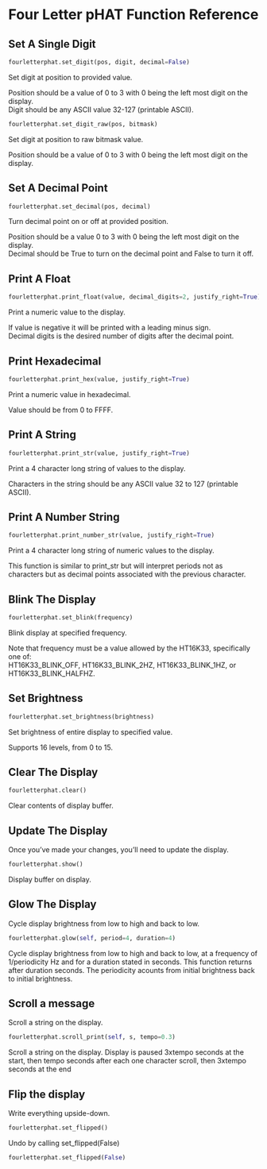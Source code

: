 # Four Letter pHAT Function Reference

## Set A Single Digit

```python
fourletterphat.set_digit(pos, digit, decimal=False)
```
Set digit at position to provided value.

Position should be a value of 0 to 3 with 0 being the left most digit on the display.  
Digit should be any ASCII value 32-127 (printable ASCII).  

```python
fourletterphat.set_digit_raw(pos, bitmask)
```
Set digit at position to raw bitmask value.

Position should be a value of 0 to 3 with 0 being the left most digit on the display.

## Set A Decimal Point

```python
fourletterphat.set_decimal(pos, decimal)
```
Turn decimal point on or off at provided position.

Position should be a value 0 to 3 with 0 being the left most digit on the display.  
Decimal should be True to turn on the decimal point and False to turn it off.  

## Print A Float

```python
fourletterphat.print_float(value, decimal_digits=2, justify_right=True)
```
Print a numeric value to the display.

If value is negative it will be printed with a leading minus sign.  
Decimal digits is the desired number of digits after the decimal point.  

## Print Hexadecimal

```python
fourletterphat.print_hex(value, justify_right=True)
```
Print a numeric value in hexadecimal.

Value should be from 0 to FFFF.

## Print A String

```python
fourletterphat.print_str(value, justify_right=True)
```
Print a 4 character long string of values to the display.

Characters in the string should be any ASCII value 32 to 127 (printable ASCII).

## Print A Number String

```python
fourletterphat.print_number_str(value, justify_right=True)
```
Print a 4 character long string of numeric values to the display.

This function is similar to print_str but will interpret periods not as characters but as decimal points associated with the previous character.

## Blink The Display

```python
fourletterphat.set_blink(frequency)
```
Blink display at specified frequency.

Note that frequency must be a value allowed by the HT16K33, specifically one of:  
HT16K33_BLINK_OFF, HT16K33_BLINK_2HZ, HT16K33_BLINK_1HZ, or HT16K33_BLINK_HALFHZ.  

## Set Brightness

```python
fourletterphat.set_brightness(brightness)
```
Set brightness of entire display to specified value.

Supports 16 levels, from 0 to 15.

## Clear The Display
```python
fourletterphat.clear()
```
Clear contents of display buffer.

## Update The Display

Once you’ve made your changes, you’ll need to update the display.

```python
fourletterphat.show()
```
Display buffer on display.

## Glow The Display

Cycle display brightness from low to high and back to low.

```python
fourletterphat.glow(self, period=4, duration=4)
```
Cycle display brightness from low to high and back to low,
at a frequency of 1/periodicity Hz
and for a duration stated in seconds.
This function returns after duration seconds.
The periodicity acounts from initial brightness back to initial brightness.

## Scroll a message

Scroll a string on the display.

```python
fourletterphat.scroll_print(self, s, tempo=0.3)
```
Scroll a string on the display.
Display is paused 3xtempo seconds at the start,
then tempo seconds after each one character scroll,
then 3xtempo seconds at the end

## Flip the display

Write everything upside-down.

```python
fourletterphat.set_flipped()
```

Undo by calling set_flipped(False)

```python
fourletterphat.set_flipped(False)
```
